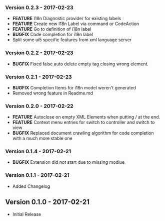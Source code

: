 ### Version 0.2.3 - 2017-02-23
* **FEATURE** I18n Diagnostic provider for existing labels
* **FEATURE** Create new I18n Label via command or CodeAction
* **FEATURE** Go to definition of i18n label
* **BUGFIX** Code completion for i18n label
* Split some ui5 specific features from xml language server

### Version 0.2.2 - 2017-02-23
* **BUGFIX** Fixed false auto delete empty tag closing wrong element.

### Version 0.2.1 - 2017-02-23
* **BUGFIX** Completion Items for i18n model weren't generated
* Removed wrong feature in Readme.md

### Version 0.2.0 - 2017-02-22
* **FEATURE** Autoclose on empty XML Elements when putting / at the end.
* **FEATURE** Context menu entries for switch to controller and switch to view
* **BUGFIX** Replaced document crawling algorithm for code completion with a much more stable one

### Version 0.1.4 - 2017-02-21
* **BUGFIX** Extension did not start due to missing modlue

### Version 0.1.1 - 2017-02-21
* Added Changelog

## Version 0.1.0 - 2017-02-21
* Initial Release